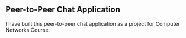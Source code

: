 <h2>Peer-to-Peer Chat Application</h2>
<p>I have built this peer-to-peer chat application as a project for Computer Networks Course.</p>
<br>


